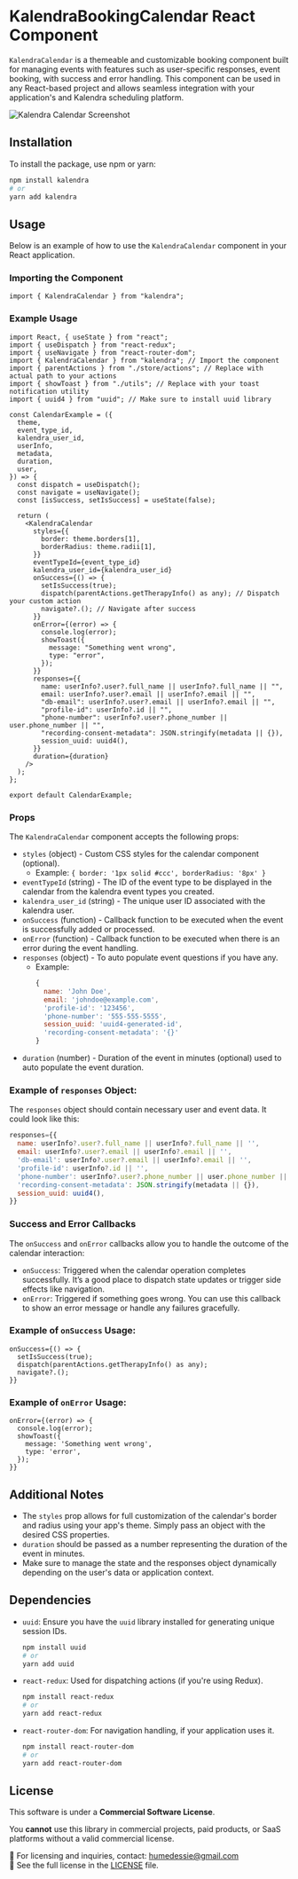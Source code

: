 # KalendraBookingCalendar React Component

`KalendraCalendar` is a themeable and customizable booking component built for managing events with features such as user-specific responses, event booking, with success and error handling. This component can be used in any React-based project and allows seamless integration with your application's and Kalendra scheduling platform.

![Kalendra Calendar Screenshot](./image.png)

## Installation

To install the package, use npm or yarn:

```bash
npm install kalendra
# or
yarn add kalendra
```

## Usage

Below is an example of how to use the `KalendraCalendar` component in your React application.

### Importing the Component

```tsx
import { KalendraCalendar } from "kalendra";
```

### Example Usage

```tsx
import React, { useState } from "react";
import { useDispatch } from "react-redux";
import { useNavigate } from "react-router-dom";
import { KalendraCalendar } from "kalendra"; // Import the component
import { parentActions } from "./store/actions"; // Replace with actual path to your actions
import { showToast } from "./utils"; // Replace with your toast notification utility
import { uuid4 } from "uuid"; // Make sure to install uuid library

const CalendarExample = ({
  theme,
  event_type_id,
  kalendra_user_id,
  userInfo,
  metadata,
  duration,
  user,
}) => {
  const dispatch = useDispatch();
  const navigate = useNavigate();
  const [isSuccess, setIsSuccess] = useState(false);

  return (
    <KalendraCalendar
      styles={{
        border: theme.borders[1],
        borderRadius: theme.radii[1],
      }}
      eventTypeId={event_type_id}
      kalendra_user_id={kalendra_user_id}
      onSuccess={() => {
        setIsSuccess(true);
        dispatch(parentActions.getTherapyInfo() as any); // Dispatch your custom action
        navigate?.(); // Navigate after success
      }}
      onError={(error) => {
        console.log(error);
        showToast({
          message: "Something went wrong",
          type: "error",
        });
      }}
      responses={{
        name: userInfo?.user?.full_name || userInfo?.full_name || "",
        email: userInfo?.user?.email || userInfo?.email || "",
        "db-email": userInfo?.user?.email || userInfo?.email || "",
        "profile-id": userInfo?.id || "",
        "phone-number": userInfo?.user?.phone_number || user.phone_number || "",
        "recording-consent-metadata": JSON.stringify(metadata || {}),
        session_uuid: uuid4(),
      }}
      duration={duration}
    />
  );
};

export default CalendarExample;
```

### Props

The `KalendraCalendar` component accepts the following props:

- `styles` (object) - Custom CSS styles for the calendar component (optional).
  - Example: `{ border: '1px solid #ccc', borderRadius: '8px' }`
- `eventTypeId` (string) - The ID of the event type to be displayed in the calendar from the kalendra event types you created.
- `kalendra_user_id` (string) - The unique user ID associated with the kalendra user.
- `onSuccess` (function) - Callback function to be executed when the event is successfully added or processed.
- `onError` (function) - Callback function to be executed when there is an error during the event handling.
- `responses` (object) - To auto populate event questions if you have any.
  - Example:
    ```js
    {
      name: 'John Doe',
      email: 'johndoe@example.com',
      'profile-id': '123456',
      'phone-number': '555-555-5555',
      session_uuid: 'uuid4-generated-id',
      'recording-consent-metadata': '{}'
    }
    ```
- `duration` (number) - Duration of the event in minutes (optional) used to auto populate the event duration.

### Example of `responses` Object:

The `responses` object should contain necessary user and event data. It could look like this:

```js
responses={{
  name: userInfo?.user?.full_name || userInfo?.full_name || '',
  email: userInfo?.user?.email || userInfo?.email || '',
  'db-email': userInfo?.user?.email || userInfo?.email || '',
  'profile-id': userInfo?.id || '',
  'phone-number': userInfo?.user?.phone_number || user.phone_number || '',
  'recording-consent-metadata': JSON.stringify(metadata || {}),
  session_uuid: uuid4(),
}}
```

### Success and Error Callbacks

The `onSuccess` and `onError` callbacks allow you to handle the outcome of the calendar interaction:

- `onSuccess`: Triggered when the calendar operation completes successfully. It’s a good place to dispatch state updates or trigger side effects like navigation.
- `onError`: Triggered if something goes wrong. You can use this callback to show an error message or handle any failures gracefully.

### Example of `onSuccess` Usage:

```tsx
onSuccess={() => {
  setIsSuccess(true);
  dispatch(parentActions.getTherapyInfo() as any);
  navigate?.();
}}
```

### Example of `onError` Usage:

```tsx
onError={(error) => {
  console.log(error);
  showToast({
    message: 'Something went wrong',
    type: 'error',
  });
}}
```

## Additional Notes

- The `styles` prop allows for full customization of the calendar's border and radius using your app's theme. Simply pass an object with the desired CSS properties.
- `duration` should be passed as a number representing the duration of the event in minutes.
- Make sure to manage the state and the responses object dynamically depending on the user's data or application context.

## Dependencies

- `uuid`: Ensure you have the `uuid` library installed for generating unique session IDs.

  ```bash
  npm install uuid
  # or
  yarn add uuid
  ```

- `react-redux`: Used for dispatching actions (if you're using Redux).

  ```bash
  npm install react-redux
  # or
  yarn add react-redux
  ```

- `react-router-dom`: For navigation handling, if your application uses it.
  ```bash
  npm install react-router-dom
  # or
  yarn add react-router-dom
  ```

## License

This software is under a **Commercial Software License**.

You **cannot** use this library in commercial projects, paid products, or SaaS platforms without a valid commercial license.

📩 For licensing and inquiries, contact: humedessie@gmail.com  
📄 See the full license in the [LICENSE](./LICENSE) file.
